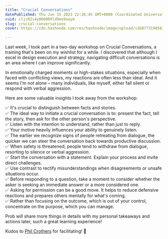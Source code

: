 ```yaml
---
title: "Crucial Conversations"
datePublished: Thu Jun 15 2023 22:26:45 GMT+0000 (Coordinated Universal Time)
cuid: cljc02i4y000009ld9eo9aeym
slug: crucial-conversations
cover: https://cdn.hashnode.com/res/hashnode/image/upload/v1687731985819/449085b8-7e19-4540-9907-9ab6af694dac.jpeg

---
```


Last week, I took part in a two-day workshop on Crucial Conversations, a training that's been on my wishlist for a while. I discovered that although I excel in design execution and strategy, navigating difficult conversations is an area where I can improve significantly.  
  
In emotionally charged moments or high-stakes situations, especially when faced with conflicting views, my reactions are often less than ideal. And it seems I'm not alone – many individuals, like myself, either fall silent or respond with verbal aggression.  
  
Here are some valuable insights I took away from the workshop:  
  
✅ It's crucial to distinguish between facts and stories.  
✅ The ideal way to initiate a crucial conversation is to: present the fact, tell the story, then ask for the other person's perspective.  
✅ Listen with the intention to understand, rather than just to reply.  
✅ Your motive heavily influences your ability to genuinely listen.  
✅ The earlier we recognize signs of people retreating from dialogue, the quicker we can steer the conversation back towards productive discussion.  
✅ When safety is threatened, people tend to withdraw from dialogue, resorting to silence or verbal aggression.  
✅ Start the conversation with a statement. Explain your process and invite direct challenges.  
✅ Use contrast to rectify misunderstandings when disagreements or unsafe situations occur.  
✅ Before responding to a question, take a moment to consider whether the asker is seeking an immediate answer or a more considered one.  
✅ Asking for permission can be a good move. It helps to reduce defensive reactions and prepares others mentally for what's coming.  
✅ Rather than focusing on the outcome, which is out of your control, concentrate on the purpose, which you can manage.  
  
Prob will share more things in details with my personal takeaways and actions later, such a great learning experience!  
  
Kudos to [Phil Crothers](https://www.linkedin.com/in/ACoAAALShCYB7UXdEQbE8mSuod-z5fLBey5rcYc) for facilitating! 🙌